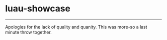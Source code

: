 # luau-showcase
---
Apologies for the lack of quality and quanity. This was more-so a last minute throw together.

